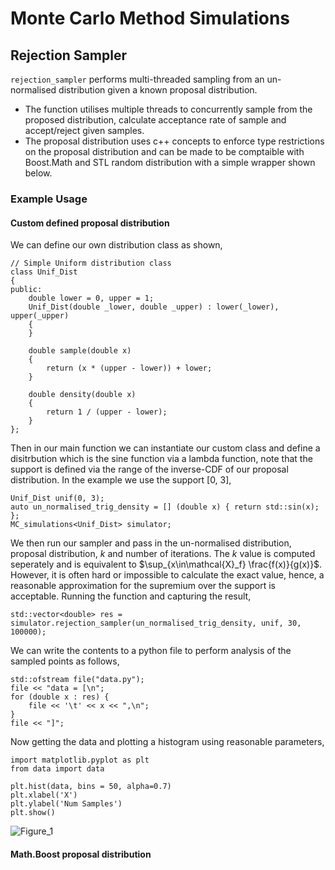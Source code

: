 # Monte Carlo Method Simulations

## Rejection Sampler
```rejection_sampler``` performs multi-threaded sampling from an un-normalised distribution given a known proposal distribution. 
- The function utilises multiple threads to concurrently sample from the proposed distribution, calculate acceptance rate of sample and accept/reject given samples. 
- The proposal distribution uses c++ concepts to enforce type restrictions on the proposal distribution and can be made to be comptaible with Boost.Math and STL random distribution with a simple wrapper shown below.


### Example Usage
#### Custom defined proposal distribution
We can define our own distribution class as shown,
```
// Simple Uniform distribution class
class Unif_Dist
{
public:
    double lower = 0, upper = 1;
    Unif_Dist(double _lower, double _upper) : lower(_lower), upper(_upper)
    {
    }

    double sample(double x)
    {
        return (x * (upper - lower)) + lower;
    }

    double density(double x)
    {
        return 1 / (upper - lower);
    }
};
```


Then in our main function we can instantiate our custom class and define a disitrbution which is the sine function via a lambda function, note that the support is defined via the range of the inverse-CDF of our proposal distribution. In the example we use the support [0, 3],


```
Unif_Dist unif(0, 3);
auto un_normalised_trig_density = [] (double x) { return std::sin(x); };
MC_simulations<Unif_Dist> simulator;
```

We then run our sampler and pass in the un-normalised distribution, proposal distribution, $k$ and number of iterations. The $k$ value is computed seperately and is equivalent to $\sup_{x\in\mathcal{X}_f} \frac{f(x)}{g(x)}$. However, it is often hard or impossible to calculate the exact value, hence, a reasonable approximation for the supremium over the support is acceptable. Running the function and capturing the result,

```
std::vector<double> res = simulator.rejection_sampler(un_normalised_trig_density, unif, 30, 100000);
```


We can write the contents to a python file to perform analysis of the sampled points as follows,

```
std::ofstream file("data.py");
file << "data = [\n";
for (double x : res) {
    file << '\t' << x << ",\n";
}
file << "]";
```

Now getting the data and plotting a histogram using reasonable parameters,
```
import matplotlib.pyplot as plt
from data import data

plt.hist(data, bins = 50, alpha=0.7)
plt.xlabel('X')
plt.ylabel('Num Samples')
plt.show()
```
![Figure_1](https://github.com/user-attachments/assets/1ca9c12b-0271-4a08-9852-0f45c7e46aef)


#### Math.Boost proposal distribution
